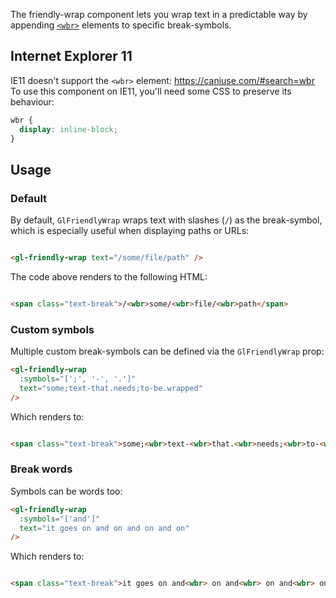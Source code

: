 The friendly-wrap component lets you wrap text in a predictable way by appending [`<wbr>`] elements
to specific break-symbols.

[`<wbr>`]: https://developer.mozilla.org/en-US/docs/Web/HTML/Element/wbr

## Internet Explorer 11

IE11 doesn't support the `<wbr>` element: <https://caniuse.com/#search=wbr>
To use this component on IE11, you'll need some CSS to preserve its behaviour:

```css
wbr {
  display: inline-block;
}
```

## Usage

### Default

By default, `GlFriendlyWrap` wraps text with slashes (`/`) as the break-symbol, which is especially
useful when displaying paths or URLs:

<!-- Empty initial line is a workaround for https://gitlab.com/gitlab-org/gitlab-ui/-/issues/2102 -->
```html

<gl-friendly-wrap text="/some/file/path" />
```

The code above renders to the following HTML:

<!-- Empty initial line is a workaround for https://gitlab.com/gitlab-org/gitlab-ui/-/issues/2102 -->
```html

<span class="text-break">/<wbr>some/<wbr>file/<wbr>path</span>
```

### Custom symbols

Multiple custom break-symbols can be defined via the `GlFriendlyWrap` prop:

```html
<gl-friendly-wrap
  :symbols="[';', '-', '.']"
  text="some;text-that.needs;to-be.wrapped"
/>
```

Which renders to:

<!-- Empty initial line is a workaround for https://gitlab.com/gitlab-org/gitlab-ui/-/issues/2102 -->
```html

<span class="text-break">some;<wbr>text-<wbr>that.<wbr>needs;<wbr>to-<wbr>be.<wbr>wrapped</span>
```

### Break words

Symbols can be words too:

```html
<gl-friendly-wrap
  :symbols="['and']"
  text="it goes on and on and on and on"
/>
```

Which renders to:

<!-- Empty initial line is a workaround for https://gitlab.com/gitlab-org/gitlab-ui/-/issues/2102 -->
```html

<span class="text-break">it goes on and<wbr> on and<wbr> on and<wbr> on</span>
```
